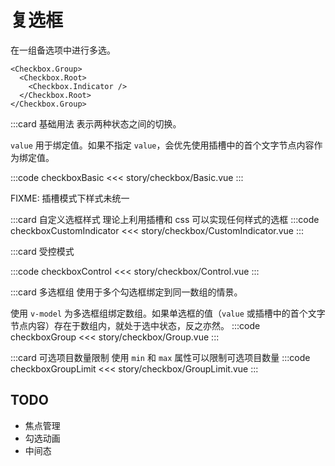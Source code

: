 # 复选框

在一组备选项中进行多选。
```
<Checkbox.Group>
  <Checkbox.Root>
    <Checkbox.Indicator />
  </Checkbox.Root>
</Checkbox.Group>
```

:::card 基础用法
表示两种状态之间的切换。

`value` 用于绑定值。如果不指定 `value`，会优先使用插槽中的首个文字节点内容作为绑定值。

:::code checkboxBasic
<<< story/checkbox/Basic.vue
:::
<p class="text-xs text-red-4">FIXME: 插槽模式下样式未统一</p>

:::card 自定义选框样式
理论上利用插槽和 css 可以实现任何样式的选框
:::code checkboxCustomIndicator
<<< story/checkbox/CustomIndicator.vue
:::

:::card 受控模式

:::code checkboxControl
<<< story/checkbox/Control.vue
:::

:::card 多选框组
使用于多个勾选框绑定到同一数组的情景。

使用 `v-model` 为多选框组绑定数组。如果单选框的值（`value` 或插槽中的首个文字节点内容）存在于数组内，就处于选中状态，反之亦然。
:::code checkboxGroup
<<< story/checkbox/Group.vue
:::

:::card 可选项目数量限制
使用 `min` 和 `max` 属性可以限制可选项目数量
:::code checkboxGroupLimit
<<< story/checkbox/GroupLimit.vue
:::





## TODO
- 焦点管理
- 勾选动画
- 中间态

